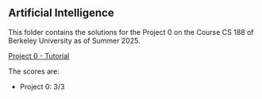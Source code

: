 ## Artificial Intelligence

This folder contains the solutions for the Project 0 on the Course CS 188 of Berkeley University as of Summer 2025.

[Project 0 - Tutorial](https://inst.eecs.berkeley.edu/~cs188/su25/projects/proj0/)<br>
<!-- [Project 1 - Search](https://inst.eecs.berkeley.edu/~cs188/su25/projects/proj1/)<br>
[Project 2 - Multi-Agent Search](https://inst.eecs.berkeley.edu/~cs188/su25/projects/proj2/)<br>
[Project 3 - Bayes Nets and HMMs](https://inst.eecs.berkeley.edu/~cs188/su25/projects/proj3/)<br>
[Project 4 - Reinforcement Learning](https://inst.eecs.berkeley.edu/~cs188/su25/projects/proj4/)<br>
[Project 5 - Machine Learning](https://inst.eecs.berkeley.edu/~cs188/su25/projects/proj5/)<br> -->


The scores are:
- Project 0: 3/3
<!-- - Project 1: 26/25
- Project 2: 25/25
- Project 3: 25/25
- Project 4: 25/25
- Project 5: 25/25 -->
